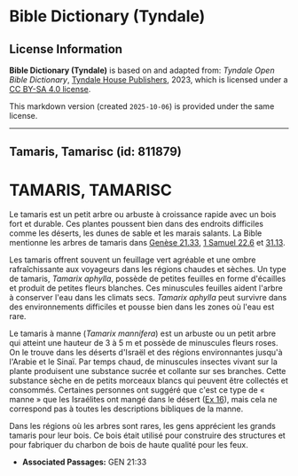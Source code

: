 # Bible Dictionary (Tyndale)

## License Information

**Bible Dictionary (Tyndale)** is based on and adapted from: _Tyndale Open Bible Dictionary_, [Tyndale House Publishers](https://tyndaleopenresources.com/), 2023, which is licensed under a [CC BY-SA 4.0 license](https://creativecommons.org/licenses/by-sa/4.0/legalcode.en).

This markdown version (created `2025-10-06`) is provided under the same license.



--------------------------------

## Tamaris, Tamarisc (id: 811879)

TAMARIS, TAMARISC
=================

Le tamaris est un petit arbre ou arbuste à croissance rapide avec un bois fort et durable. Ces plantes poussent bien dans des endroits difficiles comme les déserts, les dunes de sable et les marais salants. La Bible mentionne les arbres de tamaris dans [Genèse 21\.33](https://ref.ly/Gen21:33), [1 Samuel 22\.6](https://ref.ly/1Sam22:6) et [31\.13](https://ref.ly/1Sam31:13).

Les tamaris offrent souvent un feuillage vert agréable et une ombre rafraîchissante aux voyageurs dans les régions chaudes et sèches. Un type de tamaris, *Tamarix aphylla*, possède de petites feuilles en forme d'écailles et produit de petites fleurs blanches. Ces minuscules feuilles aident l'arbre à conserver l'eau dans les climats secs. *Tamarix aphylla* peut survivre dans des environnements difficiles et pousse bien dans les zones où l'eau est rare.

Le tamaris à manne (*Tamarix mannifera*) est un arbuste ou un petit arbre qui atteint une hauteur de 3 à 5 m et possède de minuscules fleurs roses. On le trouve dans les déserts d'Israël et des régions environnantes jusqu'à l'Arabie et le Sinaï. Par temps chaud, de minuscules insectes vivant sur la plante produisent une substance sucrée et collante sur ses branches. Cette substance sèche en de petits morceaux blancs qui peuvent être collectés et consommés. Certaines personnes ont suggéré que c'est ce type de « manne » que les Israélites ont mangé dans le désert ([Ex 16](https://ref.ly/Exod16:1-Exod16:36)), mais cela ne correspond pas à toutes les descriptions bibliques de la manne.

Dans les régions où les arbres sont rares, les gens apprécient les grands tamaris pour leur bois. Ce bois était utilisé pour construire des structures et pour fabriquer du charbon de bois de haute qualité pour les feux.

* **Associated Passages:** GEN 21:33

